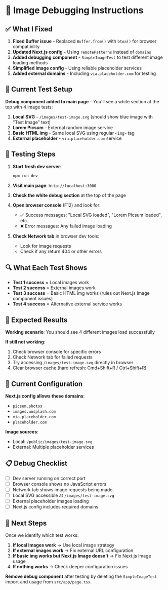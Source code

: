 # 🐛 Image Debugging Instructions

## ✅ What I Fixed

1. **Fixed Buffer issue** - Replaced `Buffer.from()` with `btoa()` for browser compatibility
2. **Updated Next.js config** - Using `remotePatterns` instead of `domains`
3. **Added debugging component** - `SimpleImageTest` to test different image loading methods
4. **Simplified image config** - Using reliable placeholder services
5. **Added external domains** - Including `via.placeholder.com` for testing

## 🧪 Current Test Setup

**Debug component added to main page** - You'll see a white section at the top with 4 image tests:

1. **Local SVG** - `/images/test-image.svg` (should show blue image with "Test Image" text)
2. **Lorem Picsum** - External random image service
3. **Basic HTML img** - Same local SVG using regular `<img>` tag
4. **External placeholder** - `via.placeholder.com` service

## 🚀 Testing Steps

1. **Start fresh dev server**:
   ```bash
   npm run dev
   ```

2. **Visit main page**: `http://localhost:3000`

3. **Check the white debug section** at the top of the page

4. **Open browser console** (F12) and look for:
   - ✅ Success messages: "Local SVG loaded", "Lorem Picsum loaded", etc.
   - ❌ Error messages: Any failed image loading

5. **Check Network tab** in browser dev tools:
   - Look for image requests
   - Check if any return 404 or other errors

## 🔍 What Each Test Shows

- **Test 1 success** = Local images work
- **Test 2 success** = External images work  
- **Test 3 success** = Basic HTML img works (rules out Next.js Image component issues)
- **Test 4 success** = Alternative external service works

## 🎯 Expected Results

**Working scenario**: You should see 4 different images load successfully

**If still not working**:
1. Check browser console for specific errors
2. Check Network tab for failed requests
3. Try accessing `/images/test-image.svg` directly in browser
4. Clear browser cache (hard refresh: Cmd+Shift+R / Ctrl+Shift+R)

## 🔧 Current Configuration

**Next.js config allows these domains**:
- `picsum.photos`
- `images.unsplash.com`
- `via.placeholder.com`
- `placeholder.com`

**Image sources**:
- Local: `/public/images/test-image.svg` 
- External: Multiple placeholder services

## 📋 Debug Checklist

- [ ] Dev server running on correct port
- [ ] Browser console shows no JavaScript errors
- [ ] Network tab shows image requests being made
- [ ] Local SVG accessible at `/images/test-image.svg`
- [ ] External placeholder images loading
- [ ] Next.js config includes required domains

## 🎯 Next Steps

Once we identify which test works:
1. **If local images work** → Use local image strategy
2. **If external images work** → Fix external URL configuration  
3. **If basic img works but Next.js Image doesn't** → Fix Next.js Image usage
4. **If nothing works** → Check deeper configuration issues

**Remove debug component** after testing by deleting the `SimpleImageTest` import and usage from `src/app/page.tsx`.